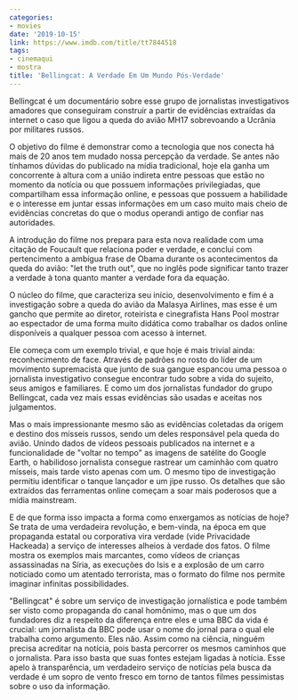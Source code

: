 ```yaml
---
categories:
- movies
date: '2019-10-15'
link: https://www.imdb.com/title/tt7844518
tags:
- cinemaqui
- mostra
title: 'Bellingcat: A Verdade Em Um Mundo Pós-Verdade'
---
```


Bellingcat é um documentário sobre esse grupo de jornalistas investigativos amadores que conseguiram construir a partir de evidências extraídas da internet o caso que ligou a queda do avião MH17 sobrevoando a Ucrânia por militares russos.

O objetivo do filme é demonstrar como a tecnologia que nos conecta há mais de 20 anos tem mudado nossa percepção da verdade. Se antes não tínhamos dúvidas do publicado na mídia tradicional, hoje ela ganha um concorrente à altura com a união indireta entre pessoas que estão no momento da notícia ou que possuem informações privilegiadas, que compartilham essa informação online, e pessoas que possuem a habilidade e o interesse em juntar essas informações em um caso muito mais cheio de evidências concretas do que o modus operandi antigo de confiar nas autoridades.

A introdução do filme nos prepara para esta nova realidade com uma citação de Foucault que relaciona poder e verdade, e conclui com pertencimento a ambígua frase de Obama durante os acontecimentos da queda do avião: "let the truth out", que no inglês pode significar tanto trazer a verdade à tona quanto manter a verdade fora da equação.

O núcleo do filme, que caracteriza seu início, desenvolvimento e fim é a investigação sobre a queda do avião da Malasya Airlines, mas esse é um gancho que permite ao diretor, roteirista e cinegrafista Hans Pool mostrar ao espectador de uma forma muito didática como trabalhar os dados online disponíveis a qualquer pessoa com acesso à internet.

Ele começa com um exemplo trivial, e que hoje é mais trivial ainda: reconhecimento de face. Através de padrões no rosto do líder de um movimento supremacista que junto de sua gangue espancou uma pessoa o jornalista investigativo consegue encontrar tudo sobre a vida do sujeito, seus amigos e familiares. E como um dos jornalistas fundador do grupo Bellingcat, cada vez mais essas evidências são usadas e aceitas nos julgamentos.

Mas o mais impressionante mesmo são as evidências coletadas da origem e destino dos mísseis russos, sendo um deles responsável pela queda do avião. Unindo dados de vídeos pessoais publicados na internet e a funcionalidade de "voltar no tempo" as imagens de satélite do Google Earth, o habilidoso jornalista consegue rastrear um caminhão com quatro mísseis, mais tarde visto apenas com um. O mesmo tipo de investigação permitiu identificar o tanque lançador e um jipe russo. Os detalhes que são extraídos das ferramentas online começam a soar mais poderosos que a mídia mainstream.

E de que forma isso impacta a forma como enxergamos as notícias de hoje? Se trata de uma verdadeira revolução, e bem-vinda, na época em que propaganda estatal ou corporativa vira verdade (vide Privacidade Hackeada) a serviço de interesses alheios à verdade dos fatos. O filme mostra os exemplos mais marcantes, como vídeos de crianças assassinadas na Síria, as execuções do Isis e a explosão de um carro noticiado como um atentado terrorista, mas o formato do filme nos permite imaginar infinitas possibilidades.

"Bellingcat" é sobre um serviço de investigação jornalística e pode também ser visto como propaganda do canal homônimo, mas o que um dos fundadores diz a respeito da diferença entre eles e uma BBC da vida é crucial: um jornalista da BBC pode usar o nome do jornal para o qual ele trabalha como argumento. Eles não. Assim como na ciência, ninguém precisa acreditar na notícia, pois basta percorrer os mesmos caminhos que o jornalista. Para isso basta que suas fontes estejam ligadas à notícia. Esse apelo à transparência, um verdadeiro serviço de notícias pela busca da verdade é um sopro de vento fresco em torno de tantos filmes pessimistas sobre o uso da informação.
